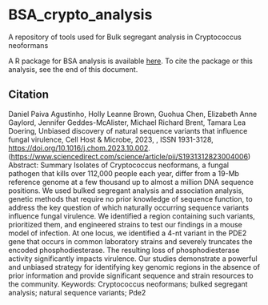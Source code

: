 # BSA_crypto_analysis
A repository of tools used for Bulk segregant analysis in Cryptococcus neoformans

A R package for BSA analysis is available [here](https://github.com/cmatKhan/BSA). To cite the package or this analysis, see the end of this document.

## Citation
Daniel Paiva Agustinho, Holly Leanne Brown, Guohua Chen, Elizabeth Anne Gaylord, Jennifer Geddes-McAlister, Michael Richard Brent, Tamara Lea Doering,
Unbiased discovery of natural sequence variants that influence fungal virulence,
Cell Host & Microbe,
2023,
,
ISSN 1931-3128,
https://doi.org/10.1016/j.chom.2023.10.002.
(https://www.sciencedirect.com/science/article/pii/S1931312823004006)
Abstract: Summary
Isolates of Cryptococcus neoformans, a fungal pathogen that kills over 112,000 people each year, differ from a 19-Mb reference genome at a few thousand up to almost a million DNA sequence positions. We used bulked segregant analysis and association analysis, genetic methods that require no prior knowledge of sequence function, to address the key question of which naturally occurring sequence variants influence fungal virulence. We identified a region containing such variants, prioritized them, and engineered strains to test our findings in a mouse model of infection. At one locus, we identified a 4-nt variant in the PDE2 gene that occurs in common laboratory strains and severely truncates the encoded phosphodiesterase. The resulting loss of phosphodiesterase activity significantly impacts virulence. Our studies demonstrate a powerful and unbiased strategy for identifying key genomic regions in the absence of prior information and provide significant sequence and strain resources to the community.
Keywords: Cryptococcus neoformans; bulked segregant analysis; natural sequence variants; Pde2


